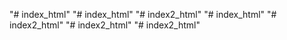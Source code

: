 "# index_html"  "# index_html" 
"# index2_html"  "# index_html" 
"# index2_html" 
"# index2_html" 
"# index2_html" 

